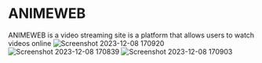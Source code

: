 # ANIMEWEB
ANIMEWEB is a video streaming site is a platform that allows users to watch videos online
![Screenshot 2023-12-08 170920](https://github.com/Saivivekkolla/ANIMEWEEBS/assets/113962217/182e5118-70dc-49cd-b0d0-2f3e1615c966)
![Screenshot 2023-12-08 170839](https://github.com/Saivivekkolla/ANIMEWEEBS/assets/113962217/4d29bb50-d9d3-4f5a-972f-fb6185b1ca62)
![Screenshot 2023-12-08 170903](https://github.com/Saivivekkolla/ANIMEWEEBS/assets/113962217/aff4fa35-bdf1-42e1-b154-7da7b0200e34)
